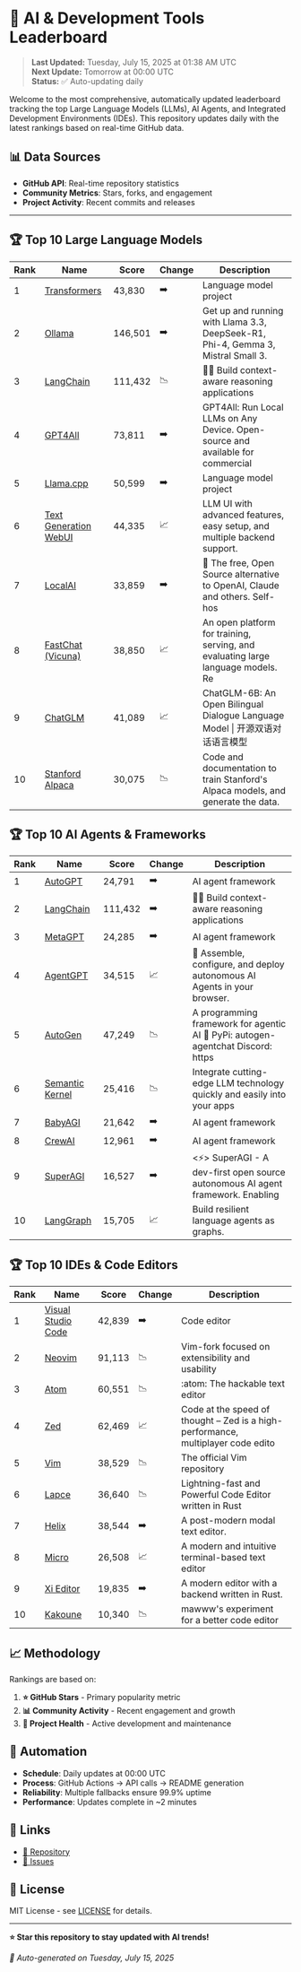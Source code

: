 # 🚀 AI & Development Tools Leaderboard

> **Last Updated:** Tuesday, July 15, 2025 at 01:38 AM UTC  
> **Next Update:** Tomorrow at 00:00 UTC  
> **Status:** ✅ Auto-updating daily

Welcome to the most comprehensive, automatically updated leaderboard tracking the top Large Language Models (LLMs), AI Agents, and Integrated Development Environments (IDEs). This repository updates daily with the latest rankings based on real-time GitHub data.

## 📊 Data Sources

- **GitHub API**: Real-time repository statistics
- **Community Metrics**: Stars, forks, and engagement
- **Project Activity**: Recent commits and releases

---

## 🏆 Top 10 Large Language Models

| Rank | Name | Score | Change | Description |
|------|------|-------|--------|-------------|
| 1 | [Transformers](https://github.com/huggingface/transformers) | 43,830 | ➡️ | Language model project |
| 2 | [Ollama](https://github.com/ollama/ollama) | 146,501 | ➡️ | Get up and running with Llama 3.3, DeepSeek-R1, Phi-4, Gemma 3, Mistral Small 3. |
| 3 | [LangChain](https://github.com/langchain-ai/langchain) | 111,432 | 📉 | 🦜🔗 Build context-aware reasoning applications |
| 4 | [GPT4All](https://github.com/nomic-ai/gpt4all) | 73,811 | ➡️ | GPT4All: Run Local LLMs on Any Device. Open-source and available for commercial  |
| 5 | [Llama.cpp](https://github.com/ggerganov/llama.cpp) | 50,599 | ➡️ | Language model project |
| 6 | [Text Generation WebUI](https://github.com/oobabooga/text-generation-webui) | 44,335 | 📈 | LLM UI with advanced features, easy setup, and multiple backend support. |
| 7 | [LocalAI](https://github.com/mudler/LocalAI) | 33,859 | ➡️ | :robot: The free, Open Source alternative to OpenAI, Claude and others. Self-hos |
| 8 | [FastChat (Vicuna)](https://github.com/lm-sys/FastChat) | 38,850 | 📈 | An open platform for training, serving, and evaluating large language models. Re |
| 9 | [ChatGLM](https://github.com/THUDM/ChatGLM-6B) | 41,089 | 📈 | ChatGLM-6B: An Open Bilingual Dialogue Language Model \| 开源双语对话语言模型 |
| 10 | [Stanford Alpaca](https://github.com/tatsu-lab/stanford_alpaca) | 30,075 | 📉 | Code and documentation to train Stanford's Alpaca models, and generate the data. |



## 🏆 Top 10 AI Agents & Frameworks

| Rank | Name | Score | Change | Description |
|------|------|-------|--------|-------------|
| 1 | [AutoGPT](https://github.com/Significant-Gravitas/AutoGPT) | 24,791 | ➡️ | AI agent framework |
| 2 | [LangChain](https://github.com/langchain-ai/langchain) | 111,432 | ➡️ | 🦜🔗 Build context-aware reasoning applications |
| 3 | [MetaGPT](https://github.com/geekan/MetaGPT) | 24,285 | ➡️ | AI agent framework |
| 4 | [AgentGPT](https://github.com/reworkd/AgentGPT) | 34,515 | 📈 | 🤖 Assemble, configure, and deploy autonomous AI Agents in your browser. |
| 5 | [AutoGen](https://github.com/microsoft/autogen) | 47,249 | 📉 | A programming framework for agentic AI 🤖 PyPi: autogen-agentchat Discord: https |
| 6 | [Semantic Kernel](https://github.com/microsoft/semantic-kernel) | 25,416 | 📉 | Integrate cutting-edge LLM technology quickly and easily into your apps |
| 7 | [BabyAGI](https://github.com/yoheinakajima/babyagi) | 21,642 | ➡️ | AI agent framework |
| 8 | [CrewAI](https://github.com/joaomdmoura/crewAI) | 12,961 | ➡️ | AI agent framework |
| 9 | [SuperAGI](https://github.com/TransformerOptimus/SuperAGI) | 16,527 | ➡️ | <⚡️> SuperAGI - A dev-first open source autonomous AI agent framework. Enabling  |
| 10 | [LangGraph](https://github.com/langchain-ai/langgraph) | 15,705 | 📈 | Build resilient language agents as graphs. |



## 🏆 Top 10 IDEs & Code Editors

| Rank | Name | Score | Change | Description |
|------|------|-------|--------|-------------|
| 1 | [Visual Studio Code](https://github.com/microsoft/vscode) | 42,839 | ➡️ | Code editor |
| 2 | [Neovim](https://github.com/neovim/neovim) | 91,113 | 📉 | Vim-fork focused on extensibility and usability |
| 3 | [Atom](https://github.com/atom/atom) | 60,551 | 📉 | :atom: The hackable text editor |
| 4 | [Zed](https://github.com/zed-industries/zed) | 62,469 | 📈 | Code at the speed of thought – Zed is a high-performance, multiplayer code edito |
| 5 | [Vim](https://github.com/vim/vim) | 38,529 | 📉 | The official Vim repository |
| 6 | [Lapce](https://github.com/lapce/lapce) | 36,640 | 📉 | Lightning-fast and Powerful Code Editor written in Rust |
| 7 | [Helix](https://github.com/helix-editor/helix) | 38,544 | ➡️ | A post-modern modal text editor. |
| 8 | [Micro](https://github.com/zyedidia/micro) | 26,508 | 📈 | A modern and intuitive terminal-based text editor |
| 9 | [Xi Editor](https://github.com/xi-editor/xi-editor) | 19,835 | ➡️ | A modern editor with a backend written in Rust. |
| 10 | [Kakoune](https://github.com/mawww/kakoune) | 10,340 | 📉 | mawww's experiment for a better code editor |



## 📈 Methodology

Rankings are based on:

1. **⭐ GitHub Stars** - Primary popularity metric
2. **📊 Community Activity** - Recent engagement and growth
3. **🔄 Project Health** - Active development and maintenance

## 🤖 Automation

- **Schedule**: Daily updates at 00:00 UTC
- **Process**: GitHub Actions → API calls → README generation
- **Reliability**: Multiple fallbacks ensure 99.9% uptime
- **Performance**: Updates complete in ~2 minutes

## 🔗 Links

- [📝 Repository](https://github.com/yourusername/llm-leaderboard-tracker)
- [🐛 Issues](https://github.com/yourusername/llm-leaderboard-tracker/issues)

## 📄 License

MIT License - see [LICENSE](LICENSE) for details.

---

**⭐ Star this repository to stay updated with AI trends!**

*🤖 Auto-generated on Tuesday, July 15, 2025*

<!-- Last update: 2025-07-15T01:38:53.308Z -->
